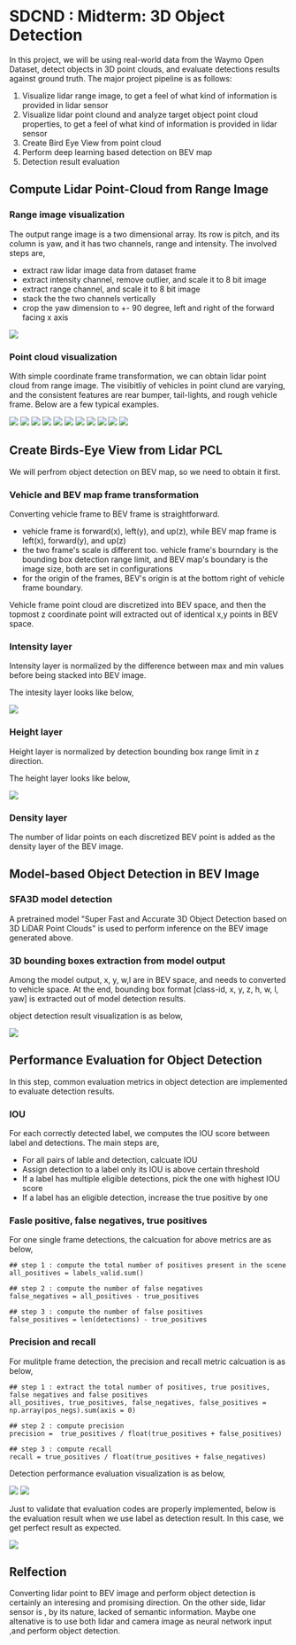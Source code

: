 
# SDCND : Midterm: 3D Object Detection


In this project, we will be using real-world data from the Waymo Open Dataset, detect objects in 3D point clouds, and evaluate detections results against ground truth. The major project pipeline is as follows:

1. Visualize lidar range image, to get a feel of what kind of information is provided in lidar sensor  
2. Visualize lidar point clound and analyze target object point cloud properties, to get a feel of what kind of information is provided in lidar sensor  
3. Create Bird Eye View from point cloud  
4. Perform deep learning based detection on BEV map  
5. Detection result evaluation  


## Compute Lidar Point-Cloud from Range Image

### Range image visualization

The output range image is a two dimensional array. Its row is pitch, and its column is yaw, and it has two channels, range and intensity. The involved steps are,  

* extract raw lidar image data from dataset frame  
* extract intensity channel, remove outlier, and scale it to 8 bit image  
* extract range channel, and scale it to 8 bit image  
* stack the the two channels vertically  
* crop the yaw dimension to +- 90 degree, left and right of the forward facing x axis  


<img src="img/range_image.png"/>


### Point cloud visualization

With simple coordinate frame transformation, we can obtain lidar point cloud from range image. The visibitliy of vehicles in point clund are varying, and the consistent features are rear bumper, tail-lights, and rough vehicle frame. Below are a few typical examples.

<img src="img/1.png"/>
<img src="img/2.png"/>
<img src="img/1.png"/>
<img src="img/3.png"/>
<img src="img/4.png"/>
<img src="img/5.png"/>
<img src="img/6.png"/>
<img src="img/7.png"/>
<img src="img/8.png"/>
<img src="img/9.png"/>
<img src="img/10.png"/>




## Create Birds-Eye View from Lidar PCL

We will perfrom object detection on BEV map, so we need to obtain it first.

### Vehicle and BEV map frame transformation

Converting vehicle frame to BEV frame is straightforward.   
* vehicle frame is forward(x), left(y), and up(z), while BEV map frame is left(x), forward(y), and up(z)  
* the two frame's scale is different too. vehicle frame's bourndary  is the bounding box detection range limit, and BEV map's boundary is the image size, both are set in configurations  
* for the origin of the frames, BEV's origin is at the bottom right of vehicle frame boundary.  

Vehicle frame point cloud are discretized into BEV space, and then the topmost z coordinate point will extracted out of identical x,y points in BEV space.

### Intensity layer

Intensity layer is normalized by the difference between max and min values before being stacked into BEV image.  

The intesity layer looks like below,  

<img src="img/intensity_layer_BEV.png"/>
  

### Height layer
Height layer is normalized by detection bounding box range limit in z direction.

The height layer looks like below,  

<img src="img/height_layer_BEV.png"/>


### Density layer

The number of lidar points on each discretized BEV point is added as the density layer of the BEV image.


## Model-based Object Detection in BEV Image
### SFA3D model detection

A pretrained model "Super Fast and Accurate 3D Object Detection based on 3D LiDAR Point Clouds" is used to perform inference on the BEV image generated above. 

### 3D bounding boxes extraction from model output

Among the model output, x, y, w,l are in BEV space, and needs to converted to vehicle space. At the end,  bounding box format [class-id, x, y, z, h, w, l, yaw] is extracted out of model detection results.


object detection result visualization is as below,

<img src="img/detection_result_viz.png"/>


## Performance Evaluation for Object Detection

In this step, common evaluation metrics in object detection are implemented to evaluate detection results.

### IOU

For each correctly detected label, we computes the IOU score between label and detections. The main steps are,

* For all pairs of lable and detection, calcuate IOU
* Assign detection to a label only its IOU is above certain threshold
* If a label has multiple eligible detections, pick the one with highest IOU score
* If a label has an eligible detection, increase the true positive by one


### Fasle positive, false negatives, true positives

For one single frame detections, the calcuation for above metrics are as below,  

```
## step 1 : compute the total number of positives present in the scene
all_positives = labels_valid.sum()

## step 2 : compute the number of false negatives
false_negatives = all_positives - true_positives

## step 3 : compute the number of false positives
false_positives = len(detections) - true_positives
```

### Precision and recall

For mulitple frame detection, the precision and recall metric calcuation is as below,

```
## step 1 : extract the total number of positives, true positives, false negatives and false positives
all_positives, true_positives, false_negatives, false_positives = np.array(pos_negs).sum(axis = 0)

## step 2 : compute precision
precision =  true_positives / float(true_positives + false_positives)

## step 3 : compute recall 
recall = true_positives / float(true_positives + false_negatives)
```

Detection performance evaluation visualization is as below,

<img src="img/performance_use_detection_1.png"/>

<img src="img/performance_use_detection_2.png"/>

Just to validate that evaluation codes are properly implemented, below is the evaluation result when we use label as detection result. In this case, we get perfect result as expected.

<img src="img/performance_use_label.png"/>


## Relfection

Converting lidar point to BEV image and perform object detection is certainly an interesing and promising direction. On the other side, lidar sensor is , by its nature, lacked of semantic information. Maybe one altenative is to use both lidar and camera image as neural network input ,and perform object detection.

